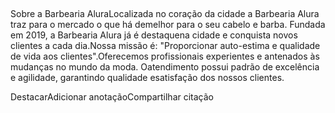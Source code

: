  

Sobre a Barbearia AluraLocalizada no coração da cidade a Barbearia Alura traz para o mercado o que há demelhor para o seu cabelo e barba. Fundada em 2019, a Barbearia Alura já é destaquena cidade e conquista novos clientes a cada dia.Nossa missão é: "Proporcionar auto-estima e qualidade de vida aos clientes".Oferecemos profissionais experientes e antenados às mudanças no mundo da moda. Oatendimento possui padrão de excelência e agilidade, garantindo qualidade esatisfação dos nossos clientes.

DestacarAdicionar anotaçãoCompartilhar citação


